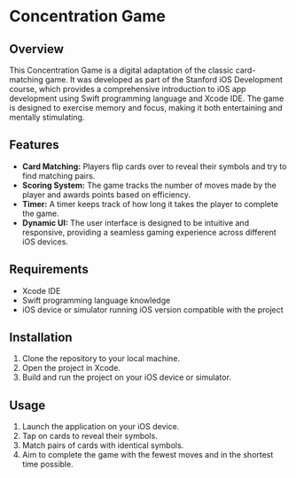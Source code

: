 # Concentration Game

## Overview
This Concentration Game is a digital adaptation of the classic card-matching game. It was developed as part of the Stanford iOS Development course, which provides a comprehensive introduction to iOS app development using Swift programming language and Xcode IDE. The game is designed to exercise memory and focus, making it both entertaining and mentally stimulating.

## Features
- **Card Matching:** Players flip cards over to reveal their symbols and try to find matching pairs.
- **Scoring System:** The game tracks the number of moves made by the player and awards points based on efficiency.
- **Timer:** A timer keeps track of how long it takes the player to complete the game.
- **Dynamic UI:** The user interface is designed to be intuitive and responsive, providing a seamless gaming experience across different iOS devices.

## Requirements
- Xcode IDE
- Swift programming language knowledge
- iOS device or simulator running iOS version compatible with the project

## Installation
1. Clone the repository to your local machine.
2. Open the project in Xcode.
3. Build and run the project on your iOS device or simulator.

## Usage
1. Launch the application on your iOS device.
2. Tap on cards to reveal their symbols.
3. Match pairs of cards with identical symbols.
4. Aim to complete the game with the fewest moves and in the shortest time possible.


